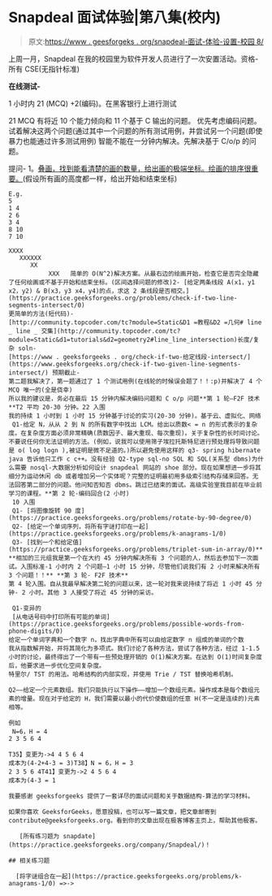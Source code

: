 # Snapdeal 面试体验|第八集(校内)

> 原文:[https://www . geesforgeks . org/snapdeal-面试-体验-设置-校园 8/](https://www.geeksforgeeks.org/snapdeal-interview-experience-set-8-on-campus/)

上周一月，Snapdeal 在我的校园里为软件开发人员进行了一次安置活动。资格-所有 CSE(无指针标准)

**在线测试-**

1 小时内 21 (MCQ) +2(编码)。在黑客银行上进行测试

21 MCQ 有将近 10 个能力倾向和 11 个基于 C 输出的问题。
优先考虑编码问题。试着解决这两个问题(通过其中一个问题的所有测试用例，并尝试另一个问题(即使暴力也能通过许多测试用例)
智能不能在一分钟内解决。先解决基于 C/o/p 的问题。

提问-
1。[叠画，找到能看清楚的画的数量，给出画的极端坐标。绘画的排序很重要。](https://practice.geeksforgeeks.org/problems/overlapping-rectangles/0)(假设所有画的高度都一样，给出开始和结束坐标)

```
E.g.
5
1 4
2 6
3 4
8 10
7 10

XXXX
   XXXXXX
      XX
           XXX   简单的 O(N^2)解决方案。从最右边的绘画开始，检查它是否完全隐藏了任何绘画或不基于开始和结束坐标。(区间选择问题的修改)2- [给定两条线段 A(x1，y1 x2，y2) & B(x3，y3 x4，y4)的点，求这 2 条线段是否相交。](https://practice.geeksforgeeks.org/problems/check-if-two-line-segments-intersect/0) 
更简单的方法(短代码)-
[http://community.topcoder.com/tc?module=Static&D1 =教程&D2 =几何# line _ line _ 交集](http://community.topcoder.com/tc?module=Static&d1=tutorials&d2=geometry2#line_line_intersection)长度/复杂 soln-
[https://www . geeksforgeeks . org/check-if-two-给定线段-intersect/](https://www.geeksforgeeks.org/check-if-two-given-line-segments-intersect/) 预期截止- 
第二题我解决了，第一题通过了 1 个测试用例(在线轮的时候误会题了！！:p)并解决了 4 个 MCQ 唯一的(全是侥幸)
所以我的建议是，务必在最后 15 分钟内解决编码问题和 C o/p 问题**第 1 轮–F2F 技术**T2 平均 20-30 分钟。22 入围
我的持续 1 小时到 1 小时 15 分钟基于讨论的实习(20-30 分钟)。基于云、虚拟化、网络
 Q1-给定 N，从从 2 到 N 的所有数字中找出 LCM。给出以质数< = n 的形式表示的复杂度。在复杂度方面必须非常精确(质数因子、最大重现、每次重现)。关于复杂性的长时间讨论。不要说任何你无法证明的方法。(例如，说我可以使用筛子埃拉托斯特尼进行预处理将导致问题是 o( log logn ),被证明是微不足道的。)所以避免使用这样的 q3- spring hibernate java 告诉他只工作 c c++。没有经验 Q2-type sql-no SQL 和 SQL(关系型 dbms)为什么需要 nosql-大数据分析如何设计 snapdeal 网站的 shoe 部分。现在如果想进一步将其细分为运动休闲 db 或者增加另一个实体呢？完整的证明最初用多级索引结构存储来回答。无法回答第二部分的问题。他问知否知否 dbms。跳过已结束的面试。高级实验室我目前在毕业前学习的课程。**第 2 轮-编码回合(2 小时)
 10 入围
 Q1- [将图像旋转 90 度](https://practice.geeksforgeeks.org/problems/rotate-by-90-degree/0) 
 Q2- [给定一个单词序列，将所有字谜打印在一起](https://practice.geeksforgeeks.org/problems/k-anagrams-1/0) 
 Q3- [找到一个和给定值](https://practice.geeksforgeeks.org/problems/triplet-sum-in-array/0)** **相加的三元组我是第一个在大约 45 分钟内解决所有 3 个问题的人，然后去参加下一次面试。入围标准-1 小时内 2 个问题–1 小时 15 分钟，尽管他们说我们有 2 小时来解决所有 3 个问题！！** **第 3 轮- F2F 技术** 
第 4 轮入围。自从我最早解决第二轮的问题以来，这一轮对我来说持续了将近 1 小时 45 分钟- 2 小时。其他 3 人接受了将近 45 分钟的采访。

 Q1-变异的
 [从电话号码中打印所有可能的单词](https://practice.geeksforgeeks.org/problems/possible-words-from-phone-digits/0) 
给定一个单词字典和一个数字 n，找出字典中所有可以由给定数字 n 组成的单词的个数
我从指数解开始，并将其简化为多项式。我们讨论了各种方法，尝试了各种方法，经过 1-1.5 小时的讨论，最终得出了一个带有一些预处理开销的 O(1)解决方案。在达到 O(1)时间复杂度后，他要求进一步优化空间复杂度。
特里尔/ TST 的用法。哈希结构的内部实现，并使用 Trie / TST 替换哈希机制。

Q2——给定一个元素数组。我们只能执行以下操作——增加一个数组元素。操作成本是每个数组元素的增量。现在对于给定的 H，我们需要以最小的代价使数组的任意 H(不一定是连续的)元素相等。

例如
 N=6，H = 4
2 3 5 6 4

T35】变更为->4 4 5 6 4
成本为(4-2+4-3 = 3)T38】N = 6，H = 3
2 3 5 6 4T41】变更为->2 4 5 6 4
成本为(4-3 = 1 

我要感谢 geeksforgeeks 提供了一套详尽的面试问题和关于数据结构-算法的学习材料。

如果你喜欢 GeeksforGeeks，愿意投稿，也可以写一篇文章，把文章邮寄到 contribute@geeksforgeeks.org。看到你的文章出现在极客博客主页上，帮助其他极客。

   [所有练习题为 snapdate](https://practice.geeksforgeeks.org/company/Snapdeal/)！   

## 相关练习题

  [将字谜组合在一起](https://practice.geeksforgeeks.org/problems/k-anagrams-1/0) =>->
```